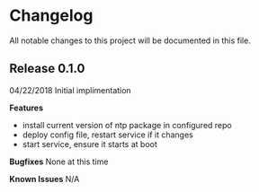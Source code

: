 # Changelog

All notable changes to this project will be documented in this file.

## Release 0.1.0
04/22/2018 Initial implimentation

**Features**
 * install current version of ntp package in configured repo
 * deploy config file, restart service if it changes
 * start service, ensure it starts at boot

**Bugfixes**
None at this time

**Known Issues**
N/A